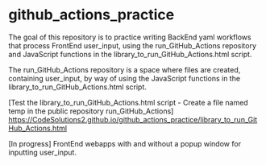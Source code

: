 # github_actions_practice

The goal of this repository is to practice writing BackEnd yaml workflows that process FrontEnd user_input, using the run_GitHub_Actions repository and JavaScript functions in the library_to_run_GitHub_Actions.html script.

The run_GitHub_Actions repository is a space where files are created, containing user_input, by way of using the JavaScript functions in the library_to_run_GitHub_Actions.html script.

[Test the library_to_run_GitHub_Actions.html script - Create a file named temp in the public repository run_GitHub_Actions] https://CodeSolutions2.github.io/github_actions_practice/library_to_run_GitHub_Actions.html

[In progress] FrontEnd webapps with and without a popup window for inputting user_input.
